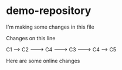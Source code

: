 # demo-repository

I'm making some changes in this file


Changes on this line

C1 --> C2 ---> C4
          ---> C3 ---> C4 --> C5
          
          
Here are some online changes
